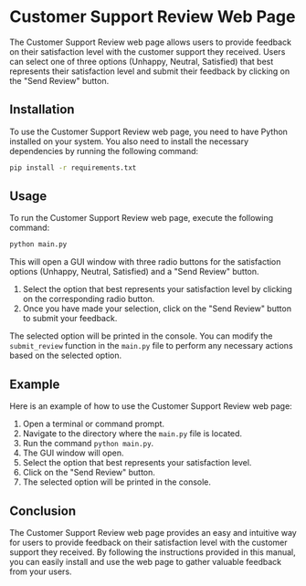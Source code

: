 # Customer Support Review Web Page

The Customer Support Review web page allows users to provide feedback on their satisfaction level with the customer support they received. Users can select one of three options (Unhappy, Neutral, Satisfied) that best represents their satisfaction level and submit their feedback by clicking on the "Send Review" button.

## Installation

To use the Customer Support Review web page, you need to have Python installed on your system. You also need to install the necessary dependencies by running the following command:

```bash
pip install -r requirements.txt
```

## Usage

To run the Customer Support Review web page, execute the following command:

```bash
python main.py
```

This will open a GUI window with three radio buttons for the satisfaction options (Unhappy, Neutral, Satisfied) and a "Send Review" button.

1. Select the option that best represents your satisfaction level by clicking on the corresponding radio button.
2. Once you have made your selection, click on the "Send Review" button to submit your feedback.

The selected option will be printed in the console. You can modify the `submit_review` function in the `main.py` file to perform any necessary actions based on the selected option.

## Example

Here is an example of how to use the Customer Support Review web page:

1. Open a terminal or command prompt.
2. Navigate to the directory where the `main.py` file is located.
3. Run the command `python main.py`.
4. The GUI window will open.
5. Select the option that best represents your satisfaction level.
6. Click on the "Send Review" button.
7. The selected option will be printed in the console.

## Conclusion

The Customer Support Review web page provides an easy and intuitive way for users to provide feedback on their satisfaction level with the customer support they received. By following the instructions provided in this manual, you can easily install and use the web page to gather valuable feedback from your users.